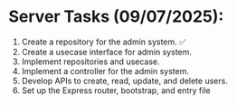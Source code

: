 # Server Tasks (09/07/2025):

1. Create a repository for the admin system. ✅
2. Create a usecase interface for admin system.
3. Implement repositories and usecase.
4. Implement a controller for the admin system.
5. Develop APIs to create, read, update, and delete users.
6. Set up the Express router, bootstrap, and entry file